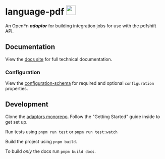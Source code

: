 # language-pdf <img src='./assets/square.png' width="30" height="30"/>

An OpenFn **_adaptor_** for building integration jobs for use with the
pdfshift API.

## Documentation

View the
[docs site](https://docs.openfn.org/adaptors/packages/pdfshift-docs) for
full technical documentation.

### Configuration

View the
[configuration-schema](https://docs.openfn.org/adaptors/packages/pdfshift-configuration-schema/)
for required and optional `configuration` properties.

## Development

Clone the [adaptors monorepo](https://github.com/OpenFn/adaptors). Follow the
"Getting Started" guide inside to get set up.

Run tests using `pnpm run test` or `pnpm run test:watch`

Build the project using `pnpm build`.

To build _only_ the docs run `pnpm build docs`.
